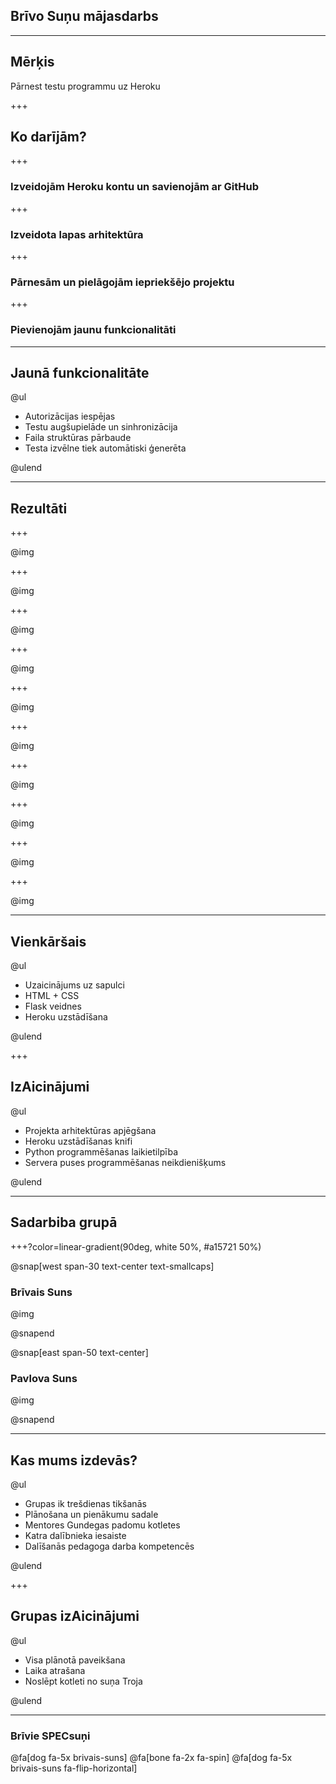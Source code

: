 ## Brīvo Suņu mājasdarbs

---

## Mērķis

Pārnest testu programmu uz Heroku


+++

## Ko darījām?

+++

### Izveidojām Heroku kontu un savienojām ar GitHub

+++

### Izveidota lapas arhitektūra

+++

### Pārnesām un pielāgojām iepriekšējo projektu

+++

### Pievienojām jaunu funkcionalitāti

---

## Jaunā funkcionalitāte

@ul

- Autorizācijas iespējas
- Testu augšupielāde un sinhronizācija
- Faila struktūras pārbaude
- Testa izvēlne tiek automātiski ģenerēta

@ulend

---

## Rezultāti

+++

@img[](static/bildes/bs_11.png)

+++

@img[](static/bildes/brievie_suni.png)

+++

@img[](static/bildes/bs_01.png)

+++


@img[](static/bildes/bs_02.png)

+++


@img[](static/bildes/bs_03.png)

+++



@img[](static/bildes/bs_04.png)

+++


@img[](static/bildes/bs_05.png)

+++



@img[](static/bildes/bs_06.png)

+++

@img[](static/bildes/bs_10.png)

+++


@img[](static/bildes/bs_08.png)


---

## Vienkāršais

@ul

- Uzaicinājums uz sapulci
- HTML + CSS
- Flask veidnes
- Heroku uzstādīšana

@ulend

+++

## IzAicinājumi

@ul

- Projekta arhitektūras apjēgšana
- Heroku uzstādīšanas knifi
- Python programmēšanas laikietilpība
- Servera puses programmēšanas neikdienišķums

@ulend

---

## Sadarbiba grupā

+++?color=linear-gradient(90deg, white 50%, #a15721 50%)

@snap[west span-30 text-center text-smallcaps]

### Brīvais Suns

@img[](static/bildes/brivais_suns.png)

@snapend

@snap[east span-50 text-center]

### Pavlova Suns

@img[](static/bildes/brivais_suns.png)

@snapend

---

## Kas mums izdevās?

@ul

- Grupas ik trešdienas tikšanās
- Plānošana un pienākumu sadale
- Mentores Gundegas padomu kotletes
- Katra dalībnieka iesaiste
- Dalīšanās pedagoga darba kompetencēs

@ulend

+++

## Grupas izAicinājumi

@ul

- Visa plānotā paveikšana
- Laika atrašana
- Noslēpt kotleti no suņa Troja

@ulend

---

### Brīvie SPECsuņi

@fa[dog fa-5x brivais-suns] @fa[bone fa-2x fa-spin] @fa[dog fa-5x brivais-suns fa-flip-horizontal]
